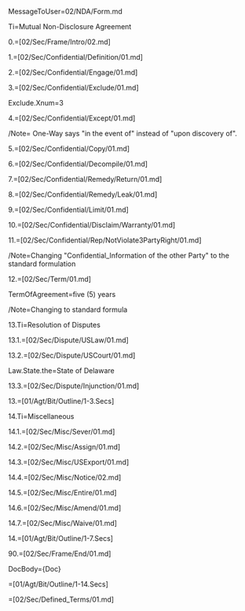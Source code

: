 MessageToUser=02/NDA/Form.md

Ti=Mutual Non-Disclosure Agreement

0.=[02/Sec/Frame/Intro/02.md]

1.=[02/Sec/Confidential/Definition/01.md]

2.=[02/Sec/Confidential/Engage/01.md]

3.=[02/Sec/Confidential/Exclude/01.md]

Exclude.Xnum=3

4.=[02/Sec/Confidential/Except/01.md]

/Note= One-Way says "in the event of" instead of "upon discovery of".

5.=[02/Sec/Confidential/Copy/01.md]

6.=[02/Sec/Confidential/Decompile/01.md]

7.=[02/Sec/Confidential/Remedy/Return/01.md]

8.=[02/Sec/Confidential/Remedy/Leak/01.md]

9.=[02/Sec/Confidential/Limit/01.md]

10.=[02/Sec/Confidential/Disclaim/Warranty/01.md]

11.=[02/Sec/Confidential/Rep/NotViolate3PartyRight/01.md]


/Note=Changing "Confidential_Information of the other Party" to the standard formulation

12.=[02/Sec/Term/01.md]

TermOfAgreement=five (5) years

/Note=Changing to standard formula

13.Ti=Resolution of Disputes

13.1.=[02/Sec/Dispute/USLaw/01.md]

13.2.=[02/Sec/Dispute/USCourt/01.md]

Law.State.the=State of Delaware

13.3.=[02/Sec/Dispute/Injunction/01.md]

13.=[01/Agt/Bit/Outline/1-3.Secs]

14.Ti=Miscellaneous

14.1.=[02/Sec/Misc/Sever/01.md]

14.2.=[02/Sec/Misc/Assign/01.md]

14.3.=[02/Sec/Misc/USExport/01.md]

14.4.=[02/Sec/Misc/Notice/02.md]

14.5.=[02/Sec/Misc/Entire/01.md]

14.6.=[02/Sec/Misc/Amend/01.md]

14.7.=[02/Sec/Misc/Waive/01.md]

14.=[01/Agt/Bit/Outline/1-7.Secs]

90.=[02/Sec/Frame/End/01.md]

DocBody={Doc}

=[01/Agt/Bit/Outline/1-14.Secs]

=[02/Sec/Defined_Terms/01.md]